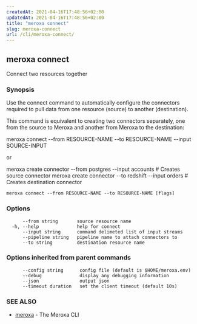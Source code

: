 ```yaml
---
createdAt: 2021-04-16T17:48:56+02:00
updatedAt: 2021-04-16T17:48:56+02:00
title: "meroxa connect"
slug: meroxa-connect
url: /cli/meroxa-connect/
---
```

## meroxa connect

Connect two resources together

### Synopsis

Use the connect command to automatically configure the connectors required to pull data from one resource 
(source) to another (destination).

This command is equivalent to creating two connectors separately, one from the source to Meroxa and another from Meroxa 
to the destination:

meroxa connect --from RESOURCE-NAME --to RESOURCE-NAME --input SOURCE-INPUT

or

meroxa create connector --from postgres --input accounts # Creates source connector
meroxa create connector --to redshift --input orders # Creates destination connector


```
meroxa connect --from RESOURCE-NAME --to RESOURCE-NAME [flags]
```

### Options

```
      --from string       source resource name
  -h, --help              help for connect
      --input string      command delimeted list of input streams
      --pipeline string   pipeline name to attach connectors to
      --to string         destination resource name
```

### Options inherited from parent commands

```
      --config string      config file (default is $HOME/meroxa.env)
      --debug              display any debugging information
      --json               output json
      --timeout duration   set the client timeout (default 10s)
```

### SEE ALSO

* [meroxa](/cli/meroxa/)	 - The Meroxa CLI

